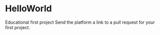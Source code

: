 # HelloWorld
 Educational first project
Send the platform a link to a pull request for your first project.
